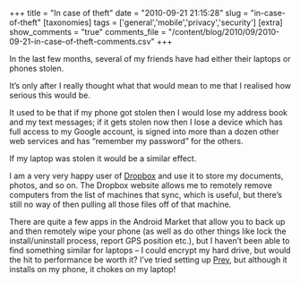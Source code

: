 +++
title = "In case of theft"
date = "2010-09-21 21:15:28"
slug = "in-case-of-theft"
[taxonomies]
tags = ['general','mobile','privacy','security']
[extra]
show_comments = "true"
comments_file = "/content/blog/2010/09/2010-09-21-in-case-of-theft-comments.csv"
+++

In the last few months, several of my friends have had either their laptops or phones stolen.

It’s only after I really thought what that would mean to me that I realised how serious this would be.

It used to be that if my phone got stolen then I would lose my address book and my text messages; if it gets stolen now then I lose a device which has full access to my Google account, is signed into more than a dozen other web services and has “remember my password” for the others.

If my laptop was stolen it would be a similar effect.

I am a very very happy user of [Dropbox](http://getdropbox.com) and use it to store my documents, photos, and so on. The Dropbox website allows me to remotely remove computers from the list of machines that sync, which is useful, but there’s still no way of then pulling all those files off of that machine.

There are quite a few apps in the Android Market that allow you to back up and then remotely wipe your phone (as well as do other things like lock the install/uninstall process, report GPS position etc.), but I haven’t been able to find something similar for laptops – I could encrypt my hard drive, but would the hit to performance be worth it? I’ve tried setting up [Prey](http://preyproject.com), but although it installs on my phone, it chokes on my laptop!
